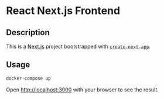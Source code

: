 # React Next.js Frontend

## Description

This is a [Next.js](https://nextjs.org/) project bootstrapped with [`create-next-app`](https://github.com/vercel/next.js/tree/canary/packages/create-next-app).

## Usage

```bash
docker-compose up
```

Open [http://localhost:3000](http://localhost:3000) with your browser to see the result.
